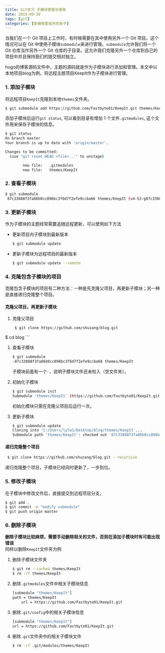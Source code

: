 ```yaml
---
title: Git学习 子模块管理与使用
date: 2019-09-30
tags: [git]
categories: [爱编程爱技术的孩子]
---
```




当我们在一个 Git 项目上工作时，有时候需要在其中使用另外一个 Git 项目。这个情况可以在 Git 中使用子模块`submodule`来进行管理。`submodule`允许我们将一个 Git 仓库当作另外一个 Git 仓库的子目录。这允许我们克隆另外一个仓库到自己的项目中并且保持我们的提交相对独立。

hugo的博客源码文件中，主题的源码就是作为子模块进行添加和管理。本文中以本地项目blog为例，将远程主题项目KeepIt作为子模块进行管理。

### 1. 添加子模块

将远程项目`KeepIt`克隆到本地`themes`文件夹。

```bash
$ git submodule add https://github.com/Fastbyte01/KeepIt.git themes/KeepIt
```

添加子模块后运行`git status`, 可以看到目录有增加 1 个文件`.gitmodules`, 这个文件用来保存子模块的信息。

```bash
$ git status
On branch master
Your branch is up to date with 'origin/master'.

Changes to be committed:
  (use "git reset HEAD <file>..." to unstage)

        new file:   .gitmodules
        new file:   themes/KeepIt
```

### 2. 查看子模块

```bash
$ git submodule
 87c33888f3fa86b8cc096bc3f6d7f2efe9ccba66 themes/KeepIt (v4-53-g87c3388)
```

### 3. 更新子模块

作为子模块的主题经常需要追随远程更新，可以使用如下方法

*   更新项目内子模块到最新版本
    
    ```bash
    $ git submodule update
    ```
    
*   更新子模块为远程项目的最新版本
    
    ```bash
    $ git submodule update --remote
    ```
    

### 4. 克隆包含子模块的项目

克隆包含子模块的项目有二种方法：一种是先克隆父项目，再更新子模块；另一种是直接递归克隆整个项目。

#### 克隆父项目，再更新子模块

1.  克隆父项目
    
    ```bash
     $ git clone https://github.com/shuzang/blog.git
 $ cd blog
    ```
    
1.  查看子模块
    
    ```bash
    $ git submodule
    -87c33888f3fa86b8cc096bc3f6d7f2efe9ccba66 themes/KeepIt
    ```
    
    子模块前面有一个`-`，说明子模块文件还未检入（空文件夹）。

3. 初始化子模块

   ```bash
   $ git submodule init
   Submodule 'themes/KeepIt' (https://github.com/Fastbyte01/KeepIt.git) registered for path 'themes/KeepIt'
   ```

    初始化模块只需在克隆父项目后运行一次。

4. 更新子模块

   ```bash
   $ git submodule update
   Cloning into 'C:/Users/lylw1/Desktop/blog/themes/KeepIt'...
   Submodule path 'themes/KeepIt': checked out '87c33888f3fa86b8cc096bc3f6d7f2efe9ccba66'
   ```

#### 递归克隆整个项目

```bash
 $ git clone https://github.com/shuzang/blog.git --recursive
```

递归克隆整个项目，子模块已经同时更新了，一步到位。

### 5. 修改子模块

在子模块中修改文件后，直接提交到远程项目分支。

```bash
$ git add .
$ git commit -m "modify submodule"
$ git push origin master
```

### 6. 删除子模块

**删除子模块比较麻烦，需要手动删除相关的文件，否则在添加子模块时有可能出现错误**  
同样以删除`KeepIt`文件夹为例

1.  删除子模块文件夹
    
    ```bash
    $ git rm --cached themes/KeepIt
	$ rm -rf themes/KeepIt
    ```
    
1.  删除`.gitmodules`文件中相关子模块信息
    
    ```bash
    [submodule "themes/KeepIt"]
	path = themes/KeepIt
    	url = https://github.com/Fastbyte01/KeepIt.git
    ```
    
1.  删除`.git/config`中的相关子模块信息
    
    ```bash
    [submodule "themes/KeepIt"]
	url = https://github.com/Fastbyte01/KeepIt.git
    ```
    
1.  删除`.git`文件夹中的相关子模块文件
    
    ```bash
    $ rm -rf .git/modules/themes/KeepIt
    ```
    
    

